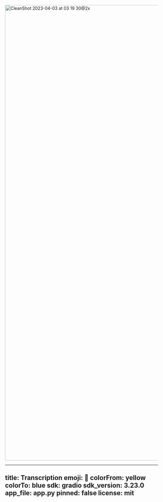 <img width="1494" alt="CleanShot 2023-04-03 at 03 19 30@2x" src="https://user-images.githubusercontent.com/54872601/229374242-2d715302-3c26-4216-9db7-7c85ad5c39a5.png">

---
title: Transcription
emoji: 🐠
colorFrom: yellow
colorTo: blue
sdk: gradio
sdk_version: 3.23.0
app_file: app.py
pinned: false
license: mit
---
